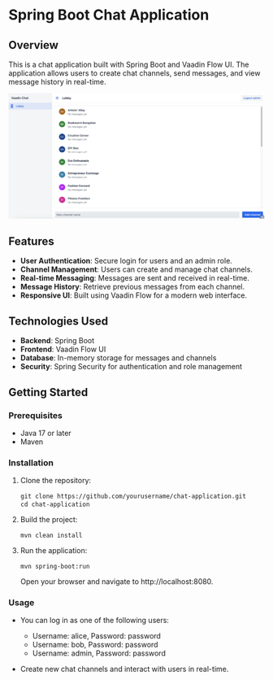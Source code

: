 # Spring Boot Chat Application

## Overview

This is a chat application built with Spring Boot and Vaadin Flow UI. The application allows users to create chat channels, send messages, and view message history in real-time. 

![Chat Lobby](screenshots/lobby.png)

## Features

- **User Authentication**: Secure login for users and an admin role.
- **Channel Management**: Users can create and manage chat channels.
- **Real-time Messaging**: Messages are sent and received in real-time.
- **Message History**: Retrieve previous messages from each channel.
- **Responsive UI**: Built using Vaadin Flow for a modern web interface.

## Technologies Used

- **Backend**: Spring Boot
- **Frontend**: Vaadin Flow UI
- **Database**: In-memory storage for messages and channels
- **Security**: Spring Security for authentication and role management

## Getting Started

### Prerequisites

- Java 17 or later
- Maven

### Installation

1. Clone the repository:

   ```
   git clone https://github.com/yourusername/chat-application.git
   cd chat-application
   ```
2. Build the project:
   
    ```
    mvn clean install
    ```
3. Run the application:
      
    ```
    mvn spring-boot:run
    ```
    Open your browser and navigate to http://localhost:8080.

### Usage
- You can log in as one of the following users:

  - Username: alice, Password: password
  - Username: bob, Password: password
  - Username: admin, Password: password

- Create new chat channels and interact with users in real-time.
